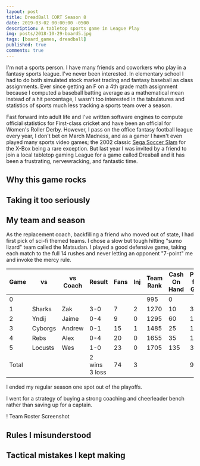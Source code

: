```yaml
---
layout: post
title: DreadBall CORT Season 8
date: 2019-03-02 00:00:00 -0500
description: A tabletop sports game in League Play 
img: posts/2018-10-29-board5.jpg
tags: [board_games, dreadball]
published: true
comments: true
---
```


I'm not a sports person. I have many friends and coworkers who play in a fantasy sports league.  I've never been interested.  In elementary school I had to do both simulated stock market trading and fantasy baseball as class assignments. Ever since getting an F on a 4th grade math assignment because I computed a baseball batting average as a mathematical mean instead of a hit percentage, I wasn't too interested in the tabulatures and statistics of sports much less tracking a sports team over a season.

Fast forward into adult life and I've written software engines to compute official statistics for First-class cricket and have been an official for Women's Roller Derby.  However, I pass on the office fantasy football league every year, I don't bet on March Madness, and as a gamer I havn't even played many sports video games; the 2002 classic [Sega Soccer Slam](https://www.giantbomb.com/sega-soccer-slam/3030-17290/) for the X-Box being a rare exception.  But last year I was invited by a friend to join a local tabletop gaming League for a game called Dreaball and it has been a frustrating, nervewracking, and fantastic time.  

## Why this game rocks

## Taking it too seriously

## My team and season

As the replacement coach, backfilling a friend who moved out of state, I had first pick of sci-fi themed teams.  I chose a slow but tough hitting "sumo lizard" team called the Matsudan.  I played a good defensive game, taking each match to the full 14 rushes and never letting an opponent "7-point" me and invoke the mercy rule.

| Game  	| vs      	| vs Coach 	| Result        	| Fans 	| Inj 	| Team Rank 	| Cash On Hand 	| Points from Game 	|
|-------	|---------	|----------	|---------------	|------	|-----	|-----------	|--------------	|------------------	|
| 0     	|         	|          	|               	|      	|     	| 995       	| 0            	|                  	|
| 1     	| Sharks  	| Zak      	| 3-0           	| 7    	| 2   	| 1270      	| 10           	| 3                	|
| 2     	| Yndij   	| Jaime    	| 0-4           	| 9    	| 0   	| 1295      	| 60           	| 1                	|
| 3     	| Cyborgs 	| Andrew   	| 0-1           	| 15   	| 1   	| 1485      	| 25           	| 1                	|
| 4     	| Rebs    	| Alex     	| 0-4           	| 20   	| 0   	| 1655      	| 35           	| 1                	|
| 5     	| Locusts 	| Wes      	| 1-0           	| 23   	| 0   	| 1705      	| 135          	| 3                	|
| Total 	|         	|          	| 2 wins 3 loss 	| 74   	| 3   	|           	|              	| 9                	|


I ended my regular season one spot out of the playoffs.

I went for a strategy of buying a strong coaching and cheerleader bench rather than saving up for a captain.  

! Team Roster Screenshot


## Rules I misunderstood


## Tactical mistakes I kept making

